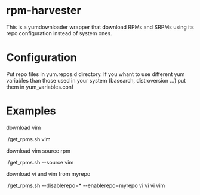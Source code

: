 # rpm-harvester
This is a yumdownloader wrapper that download RPMs and SRPMs using its repo configuration instead of system ones.

Configuration
=============

Put repo files in yum.repos.d directory. If you whant to use different yum variables than those used in your system (basearch, distroversion ...) put them in yum_variables.conf

Examples
========

download vim

 ./get_rpms.sh vim 

download vim source rpm

 ./get_rpms.sh --source vim 

download vi and vim from myrepo

 ./get_rpms.sh --disablerepo=* --enablerepo=myrepo vi vi vi vim
